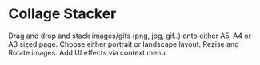 <h1>Collage Stacker</h1>

<p dir="auto">Drag and drop and stack images/gifs (png, jpg, gif..) onto either A5, A4 or A3 sized page. Choose either portrait or landscape layout. Rezise and Rotate images. Add UI effects via context menu</p>
